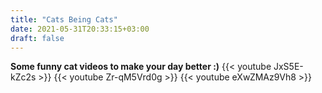 ```yaml
---
title: "Cats Being Cats"
date: 2021-05-31T20:33:15+03:00
draft: false
---
```

**Some funny cat videos to make your day better :)**
{{< youtube JxS5E-kZc2s >}}
{{< youtube Zr-qM5Vrd0g >}}
{{< youtube eXwZMAz9Vh8 >}}
